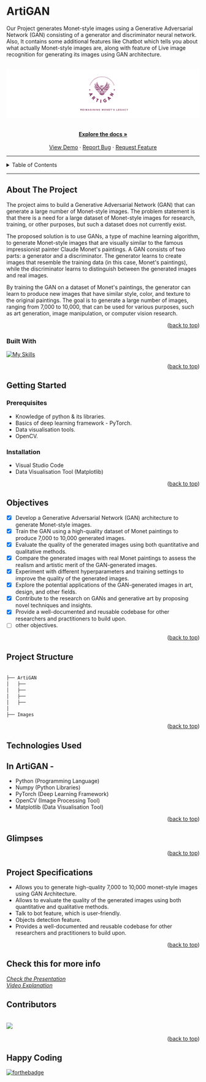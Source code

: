 # ArtiGAN
Our Project generates Monet-style images using a Generative Adversarial Network (GAN) consisting of a generator and discriminator neural network. Also, It contains some additional features like Chatbot which tells you about what actually Monet-style images are, along with feature of Live image recognition for generating its images using GAN architecture.
<a name="readme-top"></a>

<br />
<div align="center">
  <a href="#">
    <img src="Images/logo.png" alt="background">
  </a>

<p align="center">
    <br />
    <a href="https://github.com/falselunatic/ArtiGAN"><strong>Explore the docs »</strong></a>
    <br />
    <br />
    <a href="https://github.com/falselunatic/ArtiGAN">View Demo</a>
    ·
    <a href="https://github.com/falselunatic/ArtiGAN/issues">Report Bug</a>
    ·
    <a href="https://github.com/falselunatic/ArtiGAN/issues">Request Feature</a>
  </p>
</div>

---


<!-- TABLE OF CONTENTS -->
<details>
  <summary>Table of Contents</summary>
  <ol>
    <li>
      <a href="#about-the-project">About The Project</a>
      <ul>
        <li><a href="#built-with">Built With</a></li>
      </ul>
    </li>
    <li>
      <a href="#getting-started">Getting Started</a>
      <ul>
        <li><a href="#prerequisites">Prerequisites</a></li>
        <li><a href="#installation">Installation</a></li>
      </ul>
    </li>
    <li><a href="#project-structure">Project Structure</a></li>
    <li><a href="#objectives">Objectives</a></li>
    <li><a href="#technologies-used">Technologies Used</a></li>
    <li><a href="#glimpses">Glimpses</a></li>
    <li><a href="#project-specifications">Project Specifications</a></li>
    <li><a href="#contributors">Contributors</a></li>
    <li><a href="#happy-coding">Happy Coding</a></li>
  </ol>
</details>

---

<!-- ABOUT THE PROJECT -->
## About The Project

The project aims to build a Generative Adversarial Network (GAN) that can generate a large number of Monet-style images. The problem statement is that there is a need for a large dataset of Monet-style images for research, training, or other purposes, but such a dataset does not currently exist.

The proposed solution is to use GANs, a type of machine learning algorithm, to generate Monet-style images that are visually similar to the famous impressionist painter Claude Monet's paintings. A GAN consists of two parts: a generator and a discriminator. The generator learns to create images that resemble the training data (in this case, Monet's paintings), while the discriminator learns to distinguish between the generated images and real images.

By training the GAN on a dataset of Monet's paintings, the generator can learn to produce new images that have similar style, color, and texture to the original paintings. The goal is to generate a large number of images, ranging from 7,000 to 10,000, that can be used for various purposes, such as art generation, image manipulation, or computer vision research.


<!-- about -->

<p align="right">(<a href="#readme-top">back to top</a>)</p>



### Built With

[![My Skills](https://skillicons.dev/icons?i=python)](https://skillicons.dev)

<p align="right">(<a href="#readme-top">back to top</a>)</p>



<!-- GETTING STARTED -->

## Getting Started

### Prerequisites

- Knowledge of python & its libraries.
- Basics of deep learning framework - PyTorch.
- Data visualisation tools.
- OpenCV.

### Installation

- Visual Studio Code
- Data Visualisation Tool (Matplotlib)

<p align="right">(<a href="#readme-top">back to top</a>)</p>

## Objectives

- [x] Develop a Generative Adversarial Network (GAN) architecture to generate Monet-style images.
- [x] Train the GAN using a high-quality dataset of Monet paintings to produce 7,000 to 10,000 generated images.
- [x] Evaluate the quality of the generated images using both quantitative and qualitative methods.
- [x] Compare the generated images with real Monet paintings to assess the realism and artistic merit of the GAN-generated images.
- [x] Experiment with different hyperparameters and training settings to improve the quality of the generated images.
- [x] Explore the potential applications of the GAN-generated images in art, design, and other fields.
- [x] Contribute to the research on GANs and generative art by proposing novel techniques and insights.
- [x] Provide a well-documented and reusable codebase for other researchers and practitioners to build upon.
- [ ] other objectives.

<p align="right">(<a href="#readme-top">back to top</a>)</p>

## Project Structure

```

├── ArtiGAN
│   ├── 
│   ├── 
│   ├── 
│   ├── 
│   
├── Images

```

<p align="right">(<a href="#readme-top">back to top</a>)</p>

## Technologies Used 

## In ArtiGAN -
- Python (Programming Language)
- Numpy (Python Libraries)
- PyTorch (Deep Learning Framework)
- OpenCV (Image Processing Tool)
- Matplotlib (Data Visualisation Tool)

<p align="right">(<a href="#readme-top">back to top</a>)</p>

## Glimpses



<p align="right">(<a href="#readme-top">back to top</a>)</p>



## Project Specifications

- Allows you to generate high-quality 7,000 to 10,000 monet-style images using GAN Architecture.
- Allows to evaluate the quality of the generated images using both quantitative and qualitative methods.
- Talk to bot feature, which is user-friendly.
- Objects detection feature.
- Provides a well-documented and reusable codebase for other researchers and practitioners to build upon.

<p align="right">(<a href="#readme-top">back to top</a>)</p>

## Check this for more info
<a href="#">
  <i> Check the Presentation </i>
</a>
</br>

<a href="#">
  <i> Video Explanation </i>
</a>


## Contributors

<br>
<a href="https://github.com/falselunatic/ArtiGAN/graphs/contributors">
  <img src="https://contrib.rocks/image?repo=falselunatic/ArtiGAN" />
</a>

<p align="right">(<a href="#readme-top">back to top</a>)</p>

## Happy Coding

[![forthebadge](https://forthebadge.com/images/badges/built-with-love.svg)](https://forthebadge.com)
